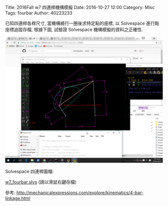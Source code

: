 Title: 2016Fall w7 四連桿機構模擬
Date: 2016-10-27 12:00
Category: Misc
Tags: fourbar
Author: 40223233

已知四連桿各桿尺寸, 當機構繞行一圈後求特定點的座標, 以 Solvespace 進行點座標追蹤存檔, 根據下圖, 試驗證 Solvespace 機構模擬的資料之正確性.

<!-- PELICAN_END_SUMMARY -->

<img src="./../theme/cadp_w7_fourbar.png" width="600" />

Solvespace 四連桿圖檔:

<a href="./../theme/w7_fourbar.slvs">w7_fourbar.slvs</a> (請以滑鼠右鍵存檔)

參考: <a href="http://mechanicalexpressions.com/explore/kinematics/4-bar-linkage.html">http://mechanicalexpressions.com/explore/kinematics/4-bar-linkage.html</a>

